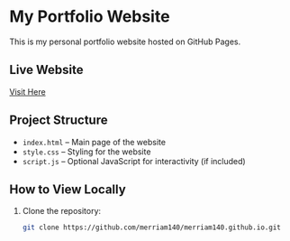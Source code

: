 # My Portfolio Website

This is my personal portfolio website hosted on GitHub Pages.

## Live Website
[Visit Here](https://merriam140.github.io)

## Project Structure
- `index.html` – Main page of the website
- `style.css` – Styling for the website
- `script.js` – Optional JavaScript for interactivity (if included)

## How to View Locally
1. Clone the repository:
   ```bash
   git clone https://github.com/merriam140/merriam140.github.io.git

